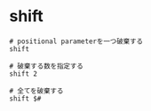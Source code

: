 # shift

```shell
# positional parameterを一つ破棄する
shift

# 破棄する数を指定する
shift 2

# 全てを破棄する
shift $#
```
